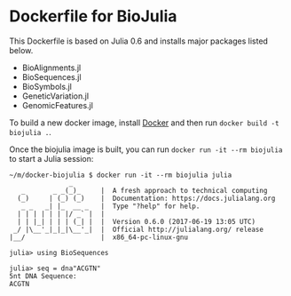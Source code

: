 Dockerfile for BioJulia
=======================

This Dockerfile is based on Julia 0.6 and installs major packages listed below.

- BioAlignments.jl
- BioSequences.jl
- BioSymbols.jl
- GeneticVariation.jl
- GenomicFeatures.jl

To build a new docker image, install [Docker](<https://www.docker.com/>) and
then run `docker build -t biojulia .`.

Once the biojulia image is built, you can run `docker run -it --rm biojulia` to
start a Julia session:

    ~/m/docker-biojulia $ docker run -it --rm biojulia julia
                   _
       _       _ _(_)_     |  A fresh approach to technical computing
      (_)     | (_) (_)    |  Documentation: https://docs.julialang.org
       _ _   _| |_  __ _   |  Type "?help" for help.
      | | | | | | |/ _` |  |
      | | |_| | | | (_| |  |  Version 0.6.0 (2017-06-19 13:05 UTC)
     _/ |\__'_|_|_|\__'_|  |  Official http://julialang.org/ release
    |__/                   |  x86_64-pc-linux-gnu

    julia> using BioSequences

    julia> seq = dna"ACGTN"
    5nt DNA Sequence:
    ACGTN

